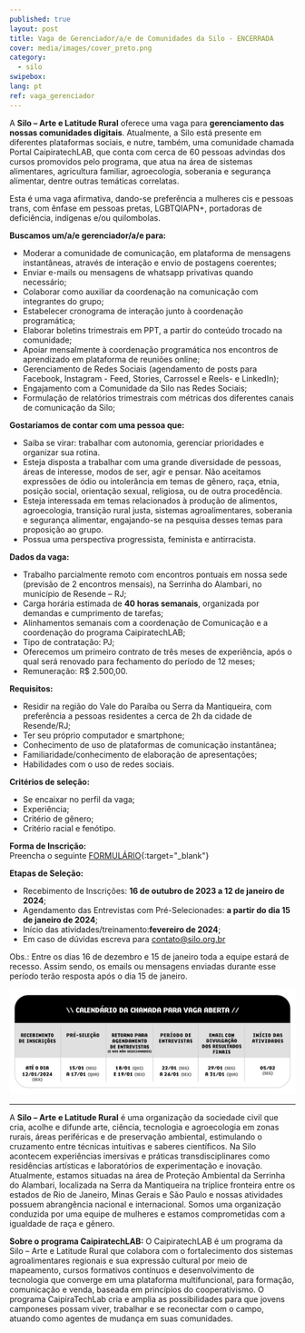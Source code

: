 ```yaml
---
published: true
layout: post
title: Vaga de Gerenciador/a/e de Comunidades da Silo - ENCERRADA
cover: media/images/cover_preto.png
category:
  - silo
swipebox:
lang: pt
ref: vaga_gerenciador
---
```



A **Silo – Arte e Latitude Rural** oferece uma vaga para **gerenciamento das nossas comunidades digitais**. 
Atualmente, a Silo está presente em diferentes plataformas sociais, e nutre, também, uma comunidade chamada Portal CaipiratechLAB, que conta com cerca de 60 pessoas advindas dos cursos promovidos pelo programa, que atua na área de sistemas alimentares, agricultura familiar, agroecologia, soberania e segurança alimentar, dentre outras temáticas correlatas. 

Esta é uma vaga afirmativa, dando-se preferência a mulheres cis e pessoas trans, com ênfase em pessoas pretas, LGBTQIAPN+, portadoras de deficiência, indígenas e/ou quilombolas. 

**Buscamos um/a/e gerenciador/a/e para:**  
- Moderar a comunidade de comunicação, em plataforma de mensagens instantâneas, através de interação e envio de postagens coerentes; 
- Enviar e-mails ou mensagens de whatsapp privativas quando necessário; 
- Colaborar como auxiliar da coordenação na comunicação com integrantes do grupo; 
- Estabelecer cronograma de interação junto à coordenação programática;
- Elaborar boletins trimestrais em PPT, a partir do conteúdo trocado na comunidade; 
- Apoiar mensalmente à coordenação programática nos encontros de aprendizado em plataforma de reuniões online;
- Gerenciamento de Redes Sociais (agendamento de posts para Facebook, Instagram - Feed, Stories, Carrossel e Reels- e LinkedIn);
- Engajamento com a Comunidade da Silo nas Redes Sociais;
- Formulação de relatórios trimestrais com métricas dos diferentes canais de comunicação da Silo;

**Gostaríamos de contar com uma pessoa que:**  
- Saiba se virar: trabalhar com autonomia, gerenciar prioridades e organizar sua rotina.
- Esteja disposta a trabalhar com uma grande diversidade de pessoas, áreas de interesse, modos de ser, agir e pensar. Não aceitamos expressões de ódio ou intolerância em temas de gênero, raça, etnia, posição social, orientação sexual, religiosa, ou de outra procedência.
- Esteja interessada em temas relacionados à produção de alimentos, agroecologia, transição rural justa, sistemas agroalimentares, soberania e segurança alimentar, engajando-se na pesquisa desses temas para proposição ao grupo.
- Possua uma perspectiva progressista, feminista e antirracista.

**Dados da vaga:**  
-  Trabalho parcialmente remoto com encontros pontuais em nossa sede (previsão de 2 encontros mensais), na Serrinha do Alambari, no município de Resende – RJ;
- Carga horária estimada de **40 horas semanais**, organizada por demandas e cumprimento de tarefas;
- Alinhamentos semanais com a coordenação de Comunicação e a coordenação do programa CaipiratechLAB;
- Tipo de contratação: PJ; 
- Oferecemos um primeiro contrato de três meses de experiência, após o qual será renovado para fechamento do período de 12 meses;
- Remuneração: R$ 2.500,00.

**Requisitos:**
- Residir na região do Vale do Paraíba ou Serra da Mantiqueira, com preferência a pessoas residentes a cerca de 2h da cidade de Resende/RJ;
- Ter seu próprio computador e smartphone;
- Conhecimento de uso de plataformas de comunicação instantânea;
- Familiaridade/conhecimento de elaboração de apresentações; 
- Habilidades com o uso de redes sociais.

**Critérios de seleção:**
- Se encaixar no perfil da vaga;
- Experiência;
- Critério de gênero;
- Critério racial e fenótipo.

**Forma de Inscrição:**  
Preencha o seguinte [FORMULÁRIO](https://forms.gle/GuEU1K5rF1yC86Tv6){:target="_blank"}

**Etapas de Seleção:**  
- Recebimento de Inscrições: **16 de outubro de 2023 a 12 de janeiro de 2024**;  
- Agendamento das Entrevistas com Pré-Selecionades: **a partir do dia 15 de janeiro de 2024**;    
- Início das atividades/treinamento:**fevereiro de 2024**;
- Em caso de dúvidas escreva para contato@silo.org.br

Obs.: Entre os dias 16 de dezembro e 15 de janeiro toda a equipe estará de recesso. Assim sendo, os emails ou mensagens enviadas durante esse período terão resposta após o dia 15 de janeiro.


![](/media/images/Calendario2vagacommunitymanager.jpg)

---

A **Silo – Arte e Latitude Rural** é uma organização da sociedade civil que cria, acolhe e difunde arte, ciência, tecnologia e agroecologia em zonas rurais, áreas periféricas e de preservação ambiental, estimulando o cruzamento entre técnicas intuitivas e saberes científicos. Na Silo acontecem experiências imersivas e práticas transdisciplinares como residências artísticas e laboratórios de experimentação e inovação. Atualmente, estamos situadas na área de Proteção Ambiental da Serrinha do Alambari, localizada na Serra da Mantiqueira na tríplice fronteira entre os estados de Rio de Janeiro, Minas Gerais e São Paulo e nossas atividades possuem abrangência nacional e internacional. Somos uma organização conduzida por uma equipe de mulheres e estamos comprometidas com a igualdade de raça e gênero.

**Sobre o programa CaipiratechLAB:**
O CaipiratechLAB é um programa da Silo – Arte e Latitude Rural que colabora com o fortalecimento dos sistemas agroalimentares regionais e sua expressão cultural por meio de mapeamento, cursos formativos contínuos e desenvolvimento de tecnologia que converge em uma plataforma multifuncional, para formação, comunicação e venda, baseada em princípios do cooperativismo. O programa CaipiraTechLab cria e amplia as possibilidades para que jovens camponeses possam viver, trabalhar e se reconectar com o campo, atuando como agentes de mudança em suas comunidades. 
